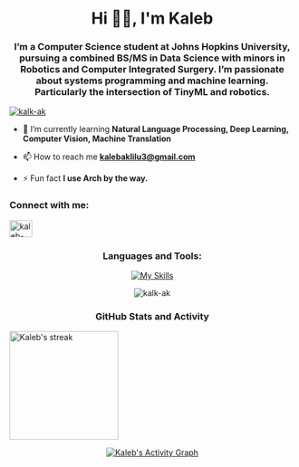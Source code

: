 <h1 align="center">Hi 👋🏾, I'm Kaleb</h1>
<h3 align="center">I’m a Computer Science student at Johns Hopkins University, pursuing a combined BS/MS in Data Science with minors in Robotics and Computer Integrated Surgery. I’m passionate about systems programming and machine learning. Particularly the intersection of TinyML and robotics.</h3>

<p align="left"> <a href="https://github.com/ryo-ma/github-profile-trophy"><img src="https://github-profile-trophy.vercel.app/?username=kalk-ak" alt="kalk-ak" /></a> </p>

- 🌱 I’m currently learning **Natural Language Processing, Deep Learning, Computer Vision, Machine Translation**

- 📫 How to reach me **kalebaklilu3@gmail.com**

- ⚡ Fun fact **I use Arch by the way.**

<h3 align="left">Connect with me:</h3>
<p align="left">
<a href="https://linkedin.com/in/kaleb-aklilu" target="blank"><img align="center" src="https://raw.githubusercontent.com/rahuldkjain/github-profile-readme-generator/master/src/images/icons/Social/linked-in-alt.svg" alt="kaleb-aklilu" height="30" width="40" /></a>
</p>

<h3 align="center">Languages and Tools:</h3>
<p align="center">
  <a href="#">
    <img src="https://skillicons.dev/icons?i=arch,bash,c,cpp,css,django,figma,git,html,java,js,linux,neovim,nodejs,opencv,postgres,py,pytorch,r,raspberrypi,sklearn,tensorflow,ts" alt="My Skills"/>
  </a>
</p>

<p align="center"><img align="center" src="https://github-readme-stats.vercel.app/api/top-langs?username=kalk-ak&show_icons=true&locale=en&layout=compact" alt="kalk-ak" /></p>

<h3 align="center">GitHub Stats and Activity</h3>

<p align="center">
  
  <a href="https://git.io/streak-stats"><img title="🔥 Get streak stats for your profile at git.io/streak-stats" alt="Kaleb's streak" src="https://streak-stats.demolab.com/?user=kalk-ak&theme=monokai-metallian&hide_border=true" height="192px"/></a>
</p>

<p align="center">
  <a href="https://github.com/ashutosh00710/github-readme-activity-graph"><img alt="Kaleb's Activity Graph" src="https://github-readme-activity-graph.vercel.app/graph/?username=kalk-ak&bg_color=1F222E&color=F8D866&line=F85D7F&point=FFFFFF&hide_border=true" /></a>
</p>
